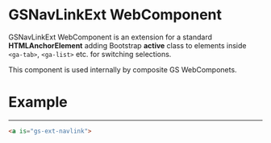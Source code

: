 # GSNavLinkExt WebComponent
 
GSNavLinkExt WebComponent is an extension for a standard **HTMLAnchorElement** adding Bootstrap **active** class to elements inside ```<ga-tab>```, ```<ga-list>``` etc. for switching selections.
 
This component is used internally by composite GS WebComponets.
 
# Example
---
 
```html
<a is="gs-ext-navlink">
```

